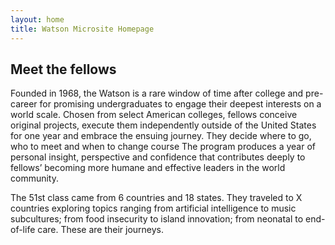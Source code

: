 ```yaml
---
layout: home
title: Watson Microsite Homepage
---
```


## Meet the fellows

Founded in 1968, the Watson is a rare window of time after college and pre-career for promising undergraduates to engage their deepest interests on a world scale. Chosen from select American colleges, fellows conceive original projects, execute them independently outside of the United States for one year and embrace the ensuing journey. They decide where to go, who to meet and when to change course The program produces a year of personal insight, perspective and confidence that contributes deeply to fellows’ becoming more humane and effective leaders in the world community.
 
The 51st class came from 6 countries and 18 states. They traveled to X countries exploring topics ranging from artificial intelligence to music subcultures; from food insecurity to island innovation; from neonatal to end-of-life care. These are their journeys.
